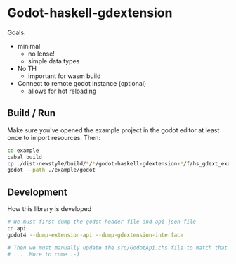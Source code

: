 # Godot-haskell-gdextension

Goals:

* minimal
  * no lense!
  * simple data types
* No TH
  * important for wasm build
* Connect to remote godot instance (optional)
  * allows for hot reloading

## Build / Run

Make sure you've opened the example project in the godot editor at least once to import resources. Then:

```bash
cd example
cabal build
cp ./dist-newstyle/build/*/*/godot-haskell-gdextension-*/f/hs_gdext_example/build/hs_gdext_example/libhs_gdext_example.so ./example/godot/bin/libhs_gdext_example.so
godot --path ./example/godot
```

## Development

How this library is developed

```bash
# We must first dump the godot header file and api json file
cd api
godot4 --dump-extension-api --dump-gdextension-interface

# Then we must manually update the src/GodotApi.chs file to match that of gdextension_interface.h
# ...  More to come :-)
```


